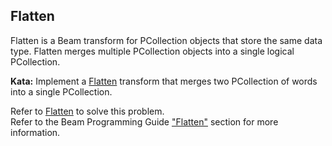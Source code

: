 <!--
  ~  Licensed to the Apache Software Foundation (ASF) under one
  ~  or more contributor license agreements.  See the NOTICE file
  ~  distributed with this work for additional information
  ~  regarding copyright ownership.  The ASF licenses this file
  ~  to you under the Apache License, Version 2.0 (the
  ~  "License"); you may not use this file except in compliance
  ~  with the License.  You may obtain a copy of the License at
  ~
  ~      http://www.apache.org/licenses/LICENSE-2.0
  ~
  ~  Unless required by applicable law or agreed to in writing, software
  ~  distributed under the License is distributed on an "AS IS" BASIS,
  ~  WITHOUT WARRANTIES OR CONDITIONS OF ANY KIND, either express or implied.
  ~  See the License for the specific language governing permissions and
  ~  limitations under the License.
  -->

Flatten
-------

Flatten is a Beam transform for PCollection objects that store the same data type. Flatten merges
multiple PCollection objects into a single logical PCollection.

**Kata:** Implement a
[Flatten](https://godoc.org/github.com/apache/beam/sdks/go/pkg/beam#Flatten)
transform that merges two PCollection of words into a single PCollection.

<div class="hint">
  Refer to <a href="https://godoc.org/github.com/apache/beam/sdks/go/pkg/beam#Flatten">
  Flatten</a> to solve this problem.
</div>

<div class="hint">
  Refer to the Beam Programming Guide
  <a href="https://beam.apache.org/documentation/programming-guide/#flatten">
    "Flatten"</a> section for more information.
</div>
